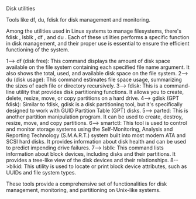 Disk utilities

Tools like df, du, fdisk for disk management and monitoring.


Among the utilities used in Linux systems to manage filesystems, there's fdisk , lsblk , df , and du . Each of these utilities performs a specific function in disk management, and their proper use is essential to ensure the efficient functioning of the system.

1--> df (disk free): This command displays the amount of disk space available on the file system containing each specified file name argument. It also shows the total, used, and available disk space on the file system.
2--> du (disk usage): This command estimates file space usage, summarizing the sizes of each file or directory recursively.
3--> fdisk: This is a command-line utility that provides disk partitioning functions. It allows you to create, delete, resize, move, or copy partitions on a hard drive.
4--> gdisk (GPT fdisk): Similar to fdisk, gdisk is a disk partitioning tool, but it's specifically designed to work with GUID Partition Table (GPT) disks.
5--> parted: This is another partition manipulation program. It can be used to create, destroy, resize, move, and copy partitions.
6--> smartctl: This tool is used to control and monitor storage systems using the Self-Monitoring, Analysis and Reporting Technology (S.M.A.R.T.) system built into most modern ATA and SCSI hard disks. It provides information about disk health and can be used to predict impending drive failures.
7--> lsblk: This command lists information about block devices, including disks and their partitions. It provides a tree-like view of the disk devices and their relationships.
8-->blkid: This utility is used to locate or print block device attributes, such as UUIDs and file system types.

These tools provide a comprehensive set of functionalities for disk management, monitoring, and partitioning on Unix-like systems.
